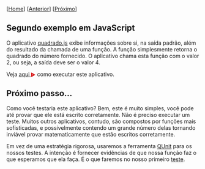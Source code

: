 \[[Home](https://github.com/kyriosdata/js)\] \[[Anterior](../primeiro/README.md)\] \[[Próximo](../teste/README.md)\]

## Segundo exemplo em JavaScript
O aplicativo [quadrado.js](quadrado.js) exibe informações sobre si, na saída padrão, 
além do resultado da chamada de uma função. A função simplesmente retorna o quadrado do número fornecido. 
O aplicativo chama esta função com o valor 2, ou seja, a  saída deve ser o valor 4.

Veja <a href="https://asciinema.org/a/161533"> aqui <img src="../../../images/asciinema.svg" width="12" align="center"></a> como executar este 
aplicativo. 

## Próximo passo...
Como você testaria este aplicativo? Bem, este é muito simples, 
você pode até provar que ele está escrito corretamente. Não é preciso
executar um teste. Muitos outros aplicativos, contudo, são compostos por funções mais sofisticadas, e possivelmente contendo um grande número delas tornando inviável provar matematicamente que estão escritos corretamente.

Em vez de uma estratégia rigorosa, usaremos a ferramenta [QUnit](https://qunitjs.com/) para os nossos
testes. A intenção é fornecer evidências de que nossa função faz o que esperamos que ela faça. É o que faremos no nosso primeiro [teste](../teste/README.md).


